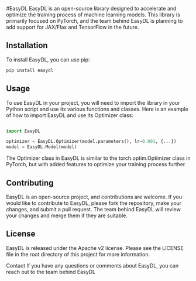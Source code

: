 #EasyDL 
EasyDL is an open-source library designed to accelerate and optimize the training process of machine learning models. This library is primarily focused on PyTorch, and the team behind EasyDL is planning to add support for JAX/Flax and TensorFlow in the future.

## Installation
To install EasyDL, you can use pip:

```bash
pip install easydl
```

## Usage
To use EasyDL in your project, you will need to import the library in your Python script and use its various functions and classes. Here is an example of how to import EasyDL and use its Optimizer class:

```python

import EasyDL

optimizer = EasyDL.Optimizer(model.parameters(), lr=0.001, {...})
model = EasyDL.Model(model)

```
The Optimizer class in EasyDL is similar to the torch.optim.Optimizer class in PyTorch, but with added features to optimize your training process further.

## Contributing
EasyDL is an open-source project, and contributions are welcome. If you would like to contribute to EasyDL, please fork the repository, make your changes, and submit a pull request. The team behind EasyDL will review your changes and merge them if they are suitable.

## License
EasyDL is released under the Apache v2 license. Please see the LICENSE file in the root directory of this project for more information.

Contact
If you have any questions or comments about EasyDL, you can reach out to the team behind EasyDL

